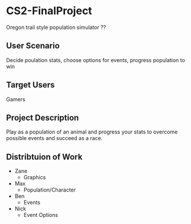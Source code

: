 # CS2-FinalProject
  Oregon trail style population simulator ??
## User Scenario
  Decide poulation stats, choose options for events, progress population to win
## Target Users
  Gamers
## Project Description
  Play as a population of an animal and progress your stats to overcome possible events
  and succeed as a race.
## Distribtuion of Work
+ Zane
  - Graphics
+ Max
  - Population/Character
+ Ben
  - Events
+ Nick
  - Event Options
